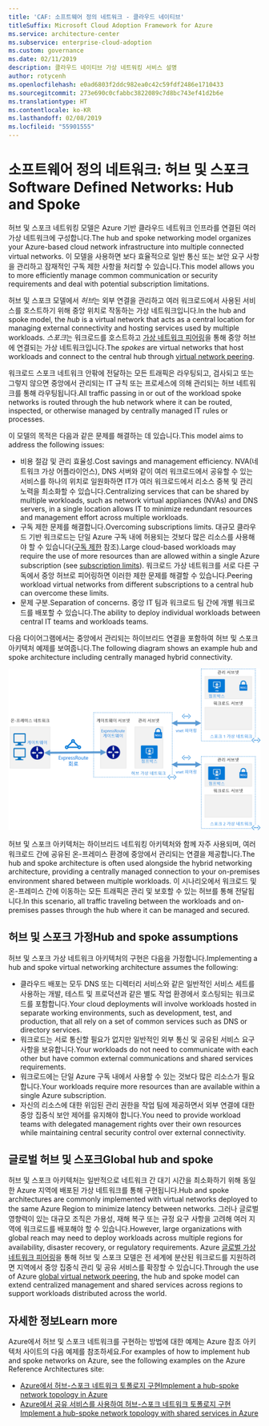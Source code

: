 ```yaml
---
title: 'CAF: 소프트웨어 정의 네트워크 - 클라우드 네이티브'
titleSuffix: Microsoft Cloud Adoption Framework for Azure
ms.service: architecture-center
ms.subservice: enterprise-cloud-adoption
ms.custom: governance
ms.date: 02/11/2019
description: 클라우드 네이티브 가상 네트워킹 서비스 설명
author: rotycenh
ms.openlocfilehash: e0ad6803f2ddc982ea0c42c59fdf2486e1710433
ms.sourcegitcommit: 273e690c0cfabbc3822089c7d8bc743ef41d2b6e
ms.translationtype: HT
ms.contentlocale: ko-KR
ms.lasthandoff: 02/08/2019
ms.locfileid: "55901555"
---
```

# <a name="software-defined-networks-hub-and-spoke"></a><span data-ttu-id="09e5e-103">소프트웨어 정의 네트워크: 허브 및 스포크</span><span class="sxs-lookup"><span data-stu-id="09e5e-103">Software Defined Networks: Hub and Spoke</span></span>

<span data-ttu-id="09e5e-104">허브 및 스포크 네트워킹 모델은 Azure 기반 클라우드 네트워크 인프라를 연결된 여러 가상 네트워크에 구성합니다.</span><span class="sxs-lookup"><span data-stu-id="09e5e-104">The hub and spoke networking model organizes your Azure-based cloud network infrastructure into multiple connected virtual networks.</span></span> <span data-ttu-id="09e5e-105">이 모델을 사용하면 보다 효율적으로 일반 통신 또는 보안 요구 사항을 관리하고 잠재적인 구독 제한 사항을 처리할 수 있습니다.</span><span class="sxs-lookup"><span data-stu-id="09e5e-105">This model allows you to more efficiently manage common communication or security requirements and deal with potential subscription limitations.</span></span>

<span data-ttu-id="09e5e-106">허브 및 스포크 모델에서 *허브*는 외부 연결을 관리하고 여러 워크로드에서 사용된 서비스를 호스트하기 위해 중앙 위치로 작동하는 가상 네트워크입니다.</span><span class="sxs-lookup"><span data-stu-id="09e5e-106">In the hub and spoke model, the *hub* is a virtual network that acts as a central location for managing external connectivity and hosting services used by multiple workloads.</span></span> <span data-ttu-id="09e5e-107">*스포크*는 워크로드를 호스트하고 [가상 네트워크 피어링](/virtual-network/virtual-network-peering-overview)을 통해 중앙 허브에 연결되는 가상 네트워크입니다.</span><span class="sxs-lookup"><span data-stu-id="09e5e-107">The *spokes* are virtual networks that host workloads and connect to the central hub through [virtual network peering](/virtual-network/virtual-network-peering-overview).</span></span>

<span data-ttu-id="09e5e-108">워크로드 스포크 네트워크 안팎에 전달하는 모든 트래픽은 라우팅되고, 검사되고 또는 그렇지 않으면 중앙에서 관리되는 IT 규칙 또는 프로세스에 의해 관리되는 허브 네트워크를 통해 라우팅됩니다.</span><span class="sxs-lookup"><span data-stu-id="09e5e-108">All traffic passing in or out of the workload spoke networks is routed through the hub network where it can be routed, inspected, or otherwise managed by centrally managed IT rules or processes.</span></span>

<span data-ttu-id="09e5e-109">이 모델의 목적은 다음과 같은 문제를 해결하는 데 있습니다.</span><span class="sxs-lookup"><span data-stu-id="09e5e-109">This model aims to address the following issues:</span></span>

- <span data-ttu-id="09e5e-110">비용 절감 및 관리 효율성.</span><span class="sxs-lookup"><span data-stu-id="09e5e-110">Cost savings and management efficiency.</span></span> <span data-ttu-id="09e5e-111">NVA(네트워크 가상 어플라이언스), DNS 서버와 같이 여러 워크로드에서 공유할 수 있는 서비스를 하나의 위치로 일원화하면 IT가 여러 워크로드에서 리소스 중복 및 관리 노력을 최소화할 수 있습니다.</span><span class="sxs-lookup"><span data-stu-id="09e5e-111">Centralizing services that can be shared by multiple workloads, such as network virtual appliances (NVAs) and DNS servers, in a single location allows IT to minimize redundant resources and management effort across multiple workloads.</span></span>
- <span data-ttu-id="09e5e-112">구독 제한 문제를 해결합니다.</span><span class="sxs-lookup"><span data-stu-id="09e5e-112">Overcoming subscriptions limits.</span></span> <span data-ttu-id="09e5e-113">대규모 클라우드 기반 워크로드는 단일 Azure 구독 내에 허용되는 것보다 많은 리소스를 사용해야 할 수 있습니다([구독 제한](/azure/azure-subscription-service-limits) 참조).</span><span class="sxs-lookup"><span data-stu-id="09e5e-113">Large cloud-based workloads may require the use of more resources than are allowed within a single Azure subscription (see [subscription limits](/azure/azure-subscription-service-limits)).</span></span> <span data-ttu-id="09e5e-114">워크로드 가상 네트워크를 서로 다른 구독에서 중앙 허브로 피어링하면 이러한 제한 문제를 해결할 수 있습니다.</span><span class="sxs-lookup"><span data-stu-id="09e5e-114">Peering workload virtual networks from different subscriptions to a central hub can overcome these limits.</span></span>
- <span data-ttu-id="09e5e-115">문제 구분.</span><span class="sxs-lookup"><span data-stu-id="09e5e-115">Separation of concerns.</span></span> <span data-ttu-id="09e5e-116">중앙 IT 팀과 워크로드 팀 간에 개별 워크로드를 배포할 수 있습니다.</span><span class="sxs-lookup"><span data-stu-id="09e5e-116">The ability to deploy individual workloads between central IT teams and workloads teams.</span></span>

<span data-ttu-id="09e5e-117">다음 다이어그램에서는 중앙에서 관리되는 하이브리드 연결을 포함하여 허브 및 스포크 아키텍처 예제를 보여줍니다.</span><span class="sxs-lookup"><span data-stu-id="09e5e-117">The following diagram shows an example hub and spoke architecture including centrally managed hybrid connectivity.</span></span>

![허브-스포크 네트워크 아키텍처](../../../reference-architectures/hybrid-networking/images/hub-spoke.png)

<span data-ttu-id="09e5e-119">허브 및 스포크 아키텍처는 하이브리드 네트워킹 아키텍처와 함께 자주 사용되며, 여러 워크로드 간에 공유된 온-프레미스 환경에 중앙에서 관리되는 연결을 제공합니다.</span><span class="sxs-lookup"><span data-stu-id="09e5e-119">The hub and spoke architecture is often used alongside the hybrid networking architecture, providing a centrally managed connection to your on-premises environment shared between multiple workloads.</span></span> <span data-ttu-id="09e5e-120">이 시나리오에서 워크로드 및 온-프레미스 간에 이동하는 모든 트래픽은 관리 및 보호할 수 있는 허브를 통해 전달됩니다.</span><span class="sxs-lookup"><span data-stu-id="09e5e-120">In this scenario, all traffic traveling between the workloads and on-premises passes through the hub where it can be managed and secured.</span></span>

## <a name="hub-and-spoke-assumptions"></a><span data-ttu-id="09e5e-121">허브 및 스포크 가정</span><span class="sxs-lookup"><span data-stu-id="09e5e-121">Hub and spoke assumptions</span></span>

<span data-ttu-id="09e5e-122">허브 및 스포크 가상 네트워크 아키텍처의 구현은 다음을 가정합니다.</span><span class="sxs-lookup"><span data-stu-id="09e5e-122">Implementing a hub and spoke virtual networking architecture assumes the following:</span></span>

- <span data-ttu-id="09e5e-123">클라우드 배포는 모두 DNS 또는 디렉터리 서비스와 같은 일반적인 서비스 세트를 사용하는 개발, 테스트 및 프로덕션과 같은 별도 작업 환경에서 호스팅되는 워크로드를 포함합니다.</span><span class="sxs-lookup"><span data-stu-id="09e5e-123">Your cloud deployments will involve workloads hosted in separate working environments, such as development, test, and production, that all rely on a set of common services such as DNS or directory services.</span></span>
- <span data-ttu-id="09e5e-124">워크로드는 서로 통신할 필요가 없지만 일반적인 외부 통신 및 공유된 서비스 요구 사항을 보유합니다.</span><span class="sxs-lookup"><span data-stu-id="09e5e-124">Your workloads do not need to communicate with each other but have common external communications and shared services requirements.</span></span>
- <span data-ttu-id="09e5e-125">워크로드에는 단일 Azure 구독 내에서 사용할 수 있는 것보다 많은 리소스가 필요합니다.</span><span class="sxs-lookup"><span data-stu-id="09e5e-125">Your workloads require more resources than are available within a single Azure subscription.</span></span>
- <span data-ttu-id="09e5e-126">자신의 리소스에 대한 위임된 관리 권한을 작업 팀에 제공하면서 외부 연결에 대한 중앙 집중식 보안 제어를 유지해야 합니다.</span><span class="sxs-lookup"><span data-stu-id="09e5e-126">You need to provide workload teams with delegated management rights over their own resources while maintaining central security control over external connectivity.</span></span>

## <a name="global-hub-and-spoke"></a><span data-ttu-id="09e5e-127">글로벌 허브 및 스포크</span><span class="sxs-lookup"><span data-stu-id="09e5e-127">Global hub and spoke</span></span>

<span data-ttu-id="09e5e-128">허브 및 스포크 아키텍처는 일반적으로 네트워크 간 대기 시간을 최소화하기 위해 동일한 Azure 지역에 배포된 가상 네트워크를 통해 구현됩니다.</span><span class="sxs-lookup"><span data-stu-id="09e5e-128">Hub and spoke architectures are commonly implemented with virtual networks deployed to the same Azure Region to minimize latency between networks.</span></span> <span data-ttu-id="09e5e-129">그러나 글로벌 영향력이 있는 대규모 조직은 가용성, 재해 복구 또는 규정 요구 사항을 고려해 여러 지역에 워크로드를 배포해야 할 수 있습니다.</span><span class="sxs-lookup"><span data-stu-id="09e5e-129">However, large organizations with global reach may need to deploy workloads across multiple regions for availability, disaster recovery, or regulatory requirements.</span></span> <span data-ttu-id="09e5e-130">Azure [글로벌 가상 네트워크 피어링](/azure/virtual-network/virtual-network-peering-overview)을 통해 허브 및 스포크 모델은 전 세계에 분산된 워크로드를 지원하려면 지역에서 중앙 집중식 관리 및 공유 서비스를 확장할 수 있습니다.</span><span class="sxs-lookup"><span data-stu-id="09e5e-130">Through the use of Azure [global virtual network peering](/azure/virtual-network/virtual-network-peering-overview), the hub and spoke model can extend centralized management and shared services across regions to support workloads distributed across the world.</span></span>

## <a name="learn-more"></a><span data-ttu-id="09e5e-131">자세한 정보</span><span class="sxs-lookup"><span data-stu-id="09e5e-131">Learn more</span></span>

<span data-ttu-id="09e5e-132">Azure에서 허브 및 스포크 네트워크를 구현하는 방법에 대한 예제는 Azure 참조 아키텍처 사이트의 다음 예제를 참조하세요.</span><span class="sxs-lookup"><span data-stu-id="09e5e-132">For examples of how to implement hub and spoke networks on Azure, see the following examples on the Azure Reference Architectures site:</span></span>

- [<span data-ttu-id="09e5e-133">Azure에서 허브-스포크 네트워크 토폴로지 구현</span><span class="sxs-lookup"><span data-stu-id="09e5e-133">Implement a hub-spoke network topology in Azure</span></span>](../../../reference-architectures/hybrid-networking/hub-spoke.md)
- [<span data-ttu-id="09e5e-134">Azure에서 공유 서비스를 사용하여 허브-스포크 네트워크 토폴로지 구현</span><span class="sxs-lookup"><span data-stu-id="09e5e-134">Implement a hub-spoke network topology with shared services in Azure</span></span>](../../../reference-architectures/hybrid-networking/shared-services.md)
